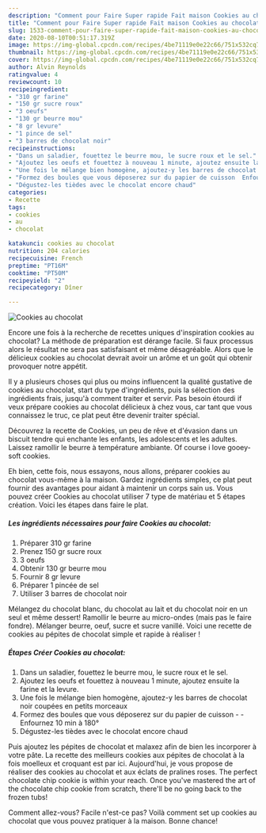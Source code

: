 ```yaml
---
description: "Comment pour Faire Super rapide Fait maison Cookies au chocolat"
title: "Comment pour Faire Super rapide Fait maison Cookies au chocolat"
slug: 1533-comment-pour-faire-super-rapide-fait-maison-cookies-au-chocolat
date: 2020-08-10T00:51:17.319Z
image: https://img-global.cpcdn.com/recipes/4be71119e0e22c66/751x532cq70/cookies-au-chocolat-photo-principale-de-la-recette.jpg
thumbnail: https://img-global.cpcdn.com/recipes/4be71119e0e22c66/751x532cq70/cookies-au-chocolat-photo-principale-de-la-recette.jpg
cover: https://img-global.cpcdn.com/recipes/4be71119e0e22c66/751x532cq70/cookies-au-chocolat-photo-principale-de-la-recette.jpg
author: Alvin Reynolds
ratingvalue: 4
reviewcount: 10
recipeingredient:
- "310 gr farine"
- "150 gr sucre roux"
- "3 oeufs"
- "130 gr beurre mou"
- "8 gr levure"
- "1 pince de sel"
- "3 barres de chocolat noir"
recipeinstructions:
- "Dans un saladier, fouettez le beurre mou, le sucre roux et le sel."
- "Ajoutez les oeufs et fouettez à nouveau 1 minute, ajoutez ensuite la farine et la levure."
- "Une fois le mélange bien homogène, ajoutez-y les barres de chocolat noir coupées en petits morceaux"
- "Formez des boules que vous déposerez sur du papier de cuisson  Enfournez 10 min à 180°"
- "Dégustez-les tièdes avec le chocolat encore chaud"
categories:
- Recette
tags:
- cookies
- au
- chocolat

katakunci: cookies au chocolat 
nutrition: 204 calories
recipecuisine: French
preptime: "PT16M"
cooktime: "PT50M"
recipeyield: "2"
recipecategory: Dîner

---
```



![Cookies au chocolat](https://img-global.cpcdn.com/recipes/4be71119e0e22c66/751x532cq70/cookies-au-chocolat-photo-principale-de-la-recette.jpg)

Encore une fois à la recherche de recettes uniques d'inspiration cookies au chocolat? La méthode de préparation est dérange facile. Si faux processus alors le résultat ne sera pas satisfaisant et même désagréable. Alors que le délicieux cookies au chocolat devrait avoir un arôme et un goût qui obtenir provoquer notre appétit.

Il y a plusieurs choses qui plus ou moins influencent la qualité gustative de cookies au chocolat, start du type d'ingrédients, puis la sélection des ingrédients frais, jusqu'à comment traiter et servir. Pas besoin étourdi if veux prépare cookies au chocolat délicieux à chez vous, car tant que vous connaissez le truc, ce plat peut être devenir traiter spécial.

Découvrez la recette de Cookies, un peu de rêve et d&#39;évasion dans un biscuit tendre qui enchante les enfants, les adolescents et les adultes. Laissez ramollir le beurre à température ambiante. Of course i love gooey-soft cookies.


Eh bien, cette fois, nous essayons, nous allons, préparer cookies au chocolat vous-même à la maison. Gardez ingrédients simples, ce plat peut fournir des avantages pour aidant à maintenir un corps sain us. Vous pouvez créer Cookies au chocolat utiliser 7 type de matériau et 5 étapes création. Voici les étapes dans faire le plat.

<!--inarticleads1-->

##### Les ingrédients nécessaires pour faire Cookies au chocolat:

1. Préparer 310 gr farine
1. Prenez 150 gr sucre roux
1.  3 oeufs
1. Obtenir 130 gr beurre mou
1. Fournir 8 gr levure
1. Préparer 1 pincée de sel
1. Utiliser 3 barres de chocolat noir


Mélangez du chocolat blanc, du chocolat au lait et du chocolat noir en un seul et même dessert! Ramollir le beurre au micro-ondes (mais pas le faire fondre). Mélanger beurre, oeuf, sucre et sucre vanillé. Voici une recette de cookies au pépites de chocolat simple et rapide à réaliser ! 

<!--inarticleads2-->

##### Étapes Créer Cookies au chocolat:

1. Dans un saladier, fouettez le beurre mou, le sucre roux et le sel.
1. Ajoutez les oeufs et fouettez à nouveau 1 minute, ajoutez ensuite la farine et la levure.
1. Une fois le mélange bien homogène, ajoutez-y les barres de chocolat noir coupées en petits morceaux
1. Formez des boules que vous déposerez sur du papier de cuisson -  - Enfournez 10 min à 180°
1. Dégustez-les tièdes avec le chocolat encore chaud


Puis ajoutez les pépites de chocolat et malaxez afin de bien les incorporer à votre pâte. La recette des meilleurs cookies aux pépites de chocolat à la fois moelleux et croquant est par ici. Aujourd&#39;hui, je vous propose de réaliser des cookies au chocolat et aux éclats de pralines roses. The perfect chocolate chip cookie is within your reach. Once you&#39;ve mastered the art of the chocolate chip cookie from scratch, there&#39;ll be no going back to the frozen tubs! 


Comment allez-vous? Facile n'est-ce pas? Voilà comment set up cookies au chocolat que vous pouvez pratiquer à la maison. Bonne chance!
